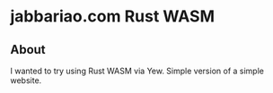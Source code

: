 # jabbariao.com Rust WASM

## About

I wanted to try using Rust WASM via Yew. Simple version of a simple website.
